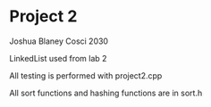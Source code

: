 # Project 2
Joshua Blaney
Cosci 2030

LinkedList used from lab 2

All testing is performed with project2.cpp

All sort functions and hashing functions are in sort.h
